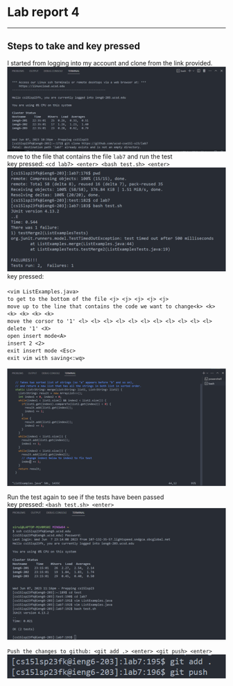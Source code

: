# Lab report 4

---
## Steps to take and key pressed

I started from logging into my account and clone from the link provided.
<br> 
![image](1686204180031.png)
<br> 
move to the file that contains the file `lab7` and run the test
<br> 
key pressed: `<cd lab7> <enter> <bash test.sh> <enter>`
<br> 
![image](1686204480575.png)
<br> 
key pressed: <br> 
<br> 
`<vim ListExamples.java>` \
`to get to the bottom of the file <j> <j> <j> <j> <j>` \
`move up to the line that contains the code we want to change<k> <k> <k> <k> <k> <k>` <br> 
`move the corsor to '1' <l> <l> <l> <l> <l> <l> <l> <l> <l> <l> <l>` <br> 
`delete '1' <X>` \
`open insert mode<A>` \
`insert 2 <2>` \
`exit insert mode <Esc>` \
`exit vim with saving<:wq>` 
<br>  
![image](1686205138080.png)

Run the test again to see if the tests have been passed \
key pressed: `<bash test.sh> <enter>` 
<br>
![image](1686206649080.png)

`Push the changes to github: <git add .> <enter> <git push> <enter>`
![image](1686207083152.png)
